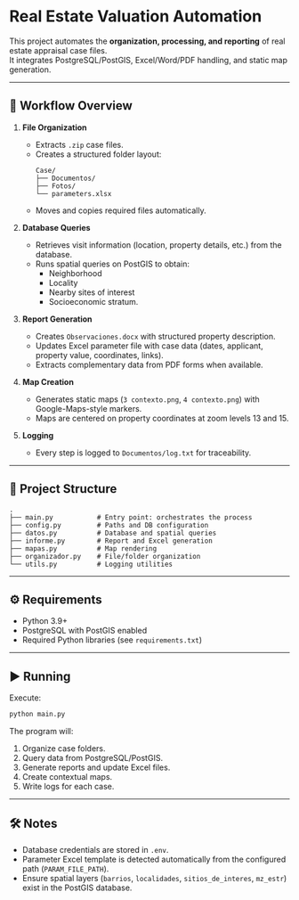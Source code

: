 # Real Estate Valuation Automation

This project automates the **organization, processing, and reporting** of real estate appraisal case files.  
It integrates PostgreSQL/PostGIS, Excel/Word/PDF handling, and static map generation.

---

## 📌 Workflow Overview

1. **File Organization**  
   - Extracts `.zip` case files.  
   - Creates a structured folder layout:  
     ```
     Case/
     ├── Documentos/
     ├── Fotos/
     └── parameters.xlsx
     ```
   - Moves and copies required files automatically.

2. **Database Queries**  
   - Retrieves visit information (location, property details, etc.) from the database.  
   - Runs spatial queries on PostGIS to obtain:  
     - Neighborhood  
     - Locality  
     - Nearby sites of interest  
     - Socioeconomic stratum.

3. **Report Generation**  
   - Creates `Observaciones.docx` with structured property description.  
   - Updates Excel parameter file with case data (dates, applicant, property value, coordinates, links).  
   - Extracts complementary data from PDF forms when available.

4. **Map Creation**  
   - Generates static maps (`3 contexto.png`, `4 contexto.png`) with Google-Maps-style markers.  
   - Maps are centered on property coordinates at zoom levels 13 and 15.

5. **Logging**  
   - Every step is logged to `Documentos/log.txt` for traceability.

---

## 📂 Project Structure
```
.
├── main.py           # Entry point: orchestrates the process
├── config.py         # Paths and DB configuration
├── datos.py          # Database and spatial queries
├── informe.py        # Report and Excel generation
├── mapas.py          # Map rendering
├── organizador.py    # File/folder organization
└── utils.py          # Logging utilities
```

---

## ⚙️ Requirements
- Python 3.9+
- PostgreSQL with PostGIS enabled
- Required Python libraries (see `requirements.txt`)

---

## ▶️ Running
Execute:

```bash
python main.py
```

The program will:
1. Organize case folders.  
2. Query data from PostgreSQL/PostGIS.  
3. Generate reports and update Excel files.  
4. Create contextual maps.  
5. Write logs for each case.  

---

## 🛠 Notes
- Database credentials are stored in `.env`.  
- Parameter Excel template is detected automatically from the configured path (`PARAM_FILE_PATH`).  
- Ensure spatial layers (`barrios`, `localidades`, `sitios_de_interes`, `mz_estr`) exist in the PostGIS database.  
